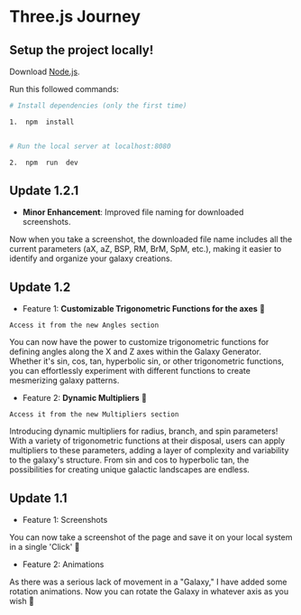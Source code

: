   


# Three.js Journey

  

  

  

## Setup the project locally!

  

  

Download [Node.js](https://nodejs.org/en/download/).

Run this followed commands:

``` bash
# Install dependencies (only the first time)

1.  npm  install


# Run the local server at localhost:8080

2.  npm  run  dev

```

  

## Update 1.2.1

  

-  **Minor Enhancement**: Improved file naming for downloaded screenshots.

  

Now when you take a screenshot, the downloaded file name includes all the current parameters (aX, aZ, BSP, RM, BrM, SpM, etc.), making it easier to identify and organize your galaxy creations.

  
  
  

## Update 1.2

  

  

  

- Feature 1: **Customizable Trigonometric Functions for the axes** 👀

  

``` Access it from the new Angles section ```

  

You can now have the power to customize trigonometric functions for defining angles along the X and Z axes within the Galaxy Generator. Whether it's sin, cos, tan, hyperbolic sin, or other trigonometric functions, you can effortlessly experiment with different functions to create mesmerizing galaxy patterns.

  

  

  

  

- Feature 2: **Dynamic Multipliers** 🫨

  

``` Access it from the new Multipliers section ```

  

Introducing dynamic multipliers for radius, branch, and spin parameters! With a variety of trigonometric functions at their disposal, users can apply multipliers to these parameters, adding a layer of complexity and variability to the galaxy's structure. From sin and cos to hyperbolic tan, the possibilities for creating unique galactic landscapes are endless.

  

  

## Update 1.1

  

  

  

- Feature 1: Screenshots

  

  

You can now take a screenshot of the page and save it on your local system in a single 'Click' 🤌

  

  

  

  

- Feature 2: Animations

  

  

As there was a serious lack of movement in a "Galaxy," I have added some rotation animations. Now you can rotate the Galaxy in whatever axis as you wish 🛐
